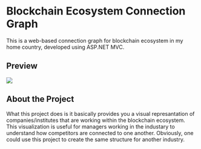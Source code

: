 # Blockchain Ecosystem Connection Graph

This is a web-based connection graph for blockchain ecosystem in my home country, developed using ASP.NET MVC.

## Preview


![](./extras/readme/preview.gif)


## About the **Project**

What this project does is it basically provides you a visual represantation of companies/institutes that are working within the blockchain ecosystem. 
This visualization is useful for managers working in the industary to understand how competitors are connected to one another. Obviously, one could use this project
to create the same structure for another industry. 
